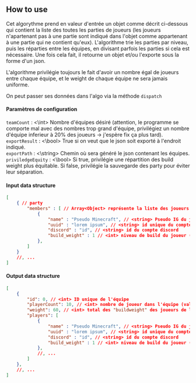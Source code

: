 ## How to use 

Cet algorythme prend en valeur d'entrée un objet comme décrit ci-dessous qui contient la liste des toutes les parties de joueurs (les joueurs n'apartenant pas à une partie sont indiqué dans l'objet comme appartenant à une partie qui ne contient qu'eux). 
L'algorithme trie les parties par niveau, puis les réparties entre les équipes, en divisant parfois les parties si cela est nécessaire.
Une fois cela fait, il retourne un objet et/ou l'exporte sous la forme d'un json.

L'algorithme privilégie toujours le fait d'avoir un nombre égal de joueurs entre chaque équipe, et le weight de chaque équipe ne sera jamais uniforme.

On peut passer ses données dans l'algo via la méthode `dispatch`

#### Paramètres de configuration

`teamCount` : <\int> Nombre d'équipes désiré (attention, le programme se comporte mal avec des nombres trop grand d'équipe, privilégiez un nombre d'équipe inferieur à 20% des joueurs -> j'espère fix ça plus tard).</br>
`exportResult` : <\bool> True si on veut que le json soit exporté à l'endroit indiqué.</br>
`exportPath` : <\string> Chemin où sera généré le json contenant les équipes.</br>
`priviledgeEquity` : <\bool> Si true, privilégie une répartition des build weight plus équitable. Si false, privilégie la sauvegarde des party pour éviter leur séparation.</br>

#### Input data structure

```json
[
    { // party
        "members" : [ // Array<Object> représente la liste des joueurs appartenant à la party
            {
                "name" : "Pseudo Minecraft", // <string> Pseudo IG du joueur (surtout pour la lisibilité)
                "uuid" : "lorem ipsum", // <string> id unique du compte minecraft
                "discord" : "id", // <string> id du compte discord
                "build_weight" : 1 // <int> niveau de build du joueur (int min value le plus faible, int max value le plus fort)
            },
        ]
    }
    //, ...
]
```

#### Output data structure

```json
[
    {
        "id": 0, // <int> ID unique de l'équipe
        "playerCount": 10, // <int> nombre de joueur dans l'équipe (valeur qui sert principalement à debug l'algo)
        "weight": 60, // <int> total des "buildweight" des joueurs de l'équipe
        "players": [
            {
                "name" : "Pseudo Minecraft", // <string> Pseudo IG du joueur (surtout pour la lisibilité)
                "uuid" : "lorem ipsum", // <string> id unique du compte minecraft
                "discord" : "id", // <string> id du compte discord
                "build_weight" : 1 // <int> niveau de build du joueur (int min value le plus faible, int max value le plus fort)
            },
            //, ...
        ]
    },
    //, ...
]
```